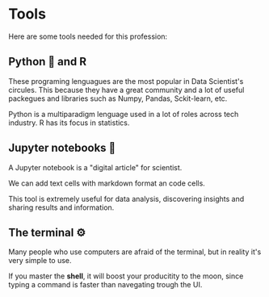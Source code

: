 # Tools

Here are some tools needed for this profession:

## Python 🐍 and R 

These programing lenguagues are the most popular in Data Scientist's circules. This because they have a great community and a lot of useful packegues and libraries such as Numpy, Pandas, Sckit-learn, etc.

Python is a multiparadigm lenguage used in a lot of roles across tech industry. R has its focus in statistics.

## Jupyter notebooks 📓

A Jupyter notebook is a "digital article" for scientist.

We can add text cells with markdown format an code cells.

This tool is extremely useful for data analysis, discovering insights and sharing results and information.

## The terminal ⚙️

Many people who use computers are afraid of the terminal, but in reality it's very simple to use.

If you master the **shell**, it will boost your producitity to the moon, since typing a command is faster than navegating trough the UI.